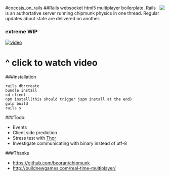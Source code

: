 #cocosjs_on_rails
<img align="right" src="http://i.imgur.com/KA3OaVG.png" />
##Rails websocket html5 multiplayer boilerplate. Rails is an authortative server running chipmunk physics in one thread. Regular updates about state are delivered on another.
### extreme WIP

[![video][2]][1]

  [1]: https://drive.google.com/file/d/0B30Vmzi9uv6keXFfTC11aHBtS2s/view?usp=sharing
  [2]: http://i.imgur.com/jcXdik2.jpg (hover text)

# ^ click to watch video

###installation
```
rails db:create
bundle install
cd client
npm install(this should trigger jspm install at the end)
gulp build
rails s
```

###Todo:
* Events
* Client side prediction
* Stress test with [Thor](https://github.com/observing/thor)
* Investigate communicating with binary instead of utf-8

###Thanks
* https://github.com/beoran/chipmunk
* http://buildnewgames.com/real-time-multiplayer/
